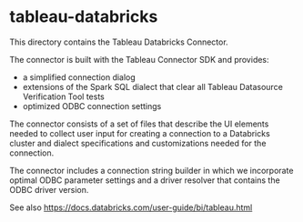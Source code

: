 tableau-databricks
==================
This directory contains the Tableau Databricks Connector.

The connector is built with the Tableau Connector SDK and provides:
- a simplified connection dialog
- extensions of the Spark SQL dialect that clear all Tableau Datasource Verification Tool tests
- optimized ODBC connection settings

The connector consists of a set of files that describe the UI elements needed
to collect user input for creating a connection to a Databricks cluster and
dialect specifications and customizations needed for the connection.

The connector includes a connection string builder in which we incorporate optimal
ODBC parameter settings and a driver resolver that contains the ODBC
driver version.

See also https://docs.databricks.com/user-guide/bi/tableau.html

